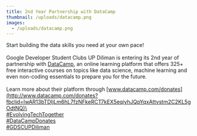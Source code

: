 ```yaml
---
title: 2nd Year Partnership with DataCamp
thumbnail: /uploads/datacamp.png
images:
  - /uploads/datacamp.png
---
```


Start building the data skills you need at your own pace!\
\
Google Developer Student Clubs UP Diliman is entering its 2nd year of partnership with [DataCamp](https://www.facebook.com/datacampinc/?__cft__[0]=AZXSGwPWGNl7LlNmXxRzZmA4Rui_psh0y9_e6KUdKozLBm78TtBIzdBO42-MYSJ3NSgmImwBcnBrmaIQfl_RO1p_cUV3EC2A_Gh1qqGsBbGOmye-0VDl4Mdt6hf0spogd_JYwguJ3QoWasiI0p1n5fkD&__tn__=kK*F), an online learning platform that offers 325+ free interactive courses on topics like data science, machine learning and even non-coding essentials to prepare you for the future.\
\
Learn more about their platform through [www.datacamp.com/donates](http://www.datacamp.com/donates?fbclid=IwAR13bTDIjLm6hL7fzNFkeRCT7kEX5eqiyhJQpYqxAttvstm2C2KL5gOdtNQ)\
\
[\#EvolvingTechTogether](https://www.facebook.com/hashtag/evolvingtechtogether?__eep__=6&__cft__[0]=AZXSGwPWGNl7LlNmXxRzZmA4Rui_psh0y9_e6KUdKozLBm78TtBIzdBO42-MYSJ3NSgmImwBcnBrmaIQfl_RO1p_cUV3EC2A_Gh1qqGsBbGOmye-0VDl4Mdt6hf0spogd_JYwguJ3QoWasiI0p1n5fkD&__tn__=*NK*F)\
[\#DataCampDonates](https://www.facebook.com/hashtag/datacampdonates?__eep__=6&__cft__[0]=AZXSGwPWGNl7LlNmXxRzZmA4Rui_psh0y9_e6KUdKozLBm78TtBIzdBO42-MYSJ3NSgmImwBcnBrmaIQfl_RO1p_cUV3EC2A_Gh1qqGsBbGOmye-0VDl4Mdt6hf0spogd_JYwguJ3QoWasiI0p1n5fkD&__tn__=*NK*F)\
[\#GDSCUPDiliman](https://www.facebook.com/hashtag/gdscupdiliman?__eep__=6&__cft__[0]=AZXSGwPWGNl7LlNmXxRzZmA4Rui_psh0y9_e6KUdKozLBm78TtBIzdBO42-MYSJ3NSgmImwBcnBrmaIQfl_RO1p_cUV3EC2A_Gh1qqGsBbGOmye-0VDl4Mdt6hf0spogd_JYwguJ3QoWasiI0p1n5fkD&__tn__=*NK*F)
